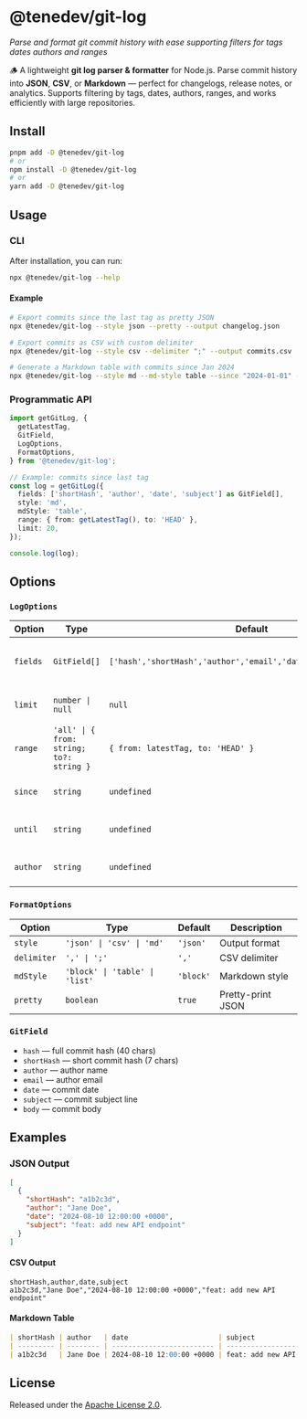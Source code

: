 # @tenedev/git-log

_Parse and format git commit history with ease supporting filters for tags dates authors and ranges_

🪵 A lightweight **git log parser & formatter** for Node.js. Parse commit history into **JSON**, **CSV**, or **Markdown** — perfect for changelogs, release notes, or analytics. Supports filtering by tags, dates, authors, ranges, and works efficiently with large repositories.

## Install

```bash
pnpm add -D @tenedev/git-log
# or
npm install -D @tenedev/git-log
# or
yarn add -D @tenedev/git-log
```

## Usage

### CLI

After installation, you can run:

```bash
npx @tenedev/git-log --help
```

#### Example

```bash
# Export commits since the last tag as pretty JSON
npx @tenedev/git-log --style json --pretty --output changelog.json

# Export commits as CSV with custom delimiter
npx @tenedev/git-log --style csv --delimiter ";" --output commits.csv

# Generate a Markdown table with commits since Jan 2024
npx @tenedev/git-log --style md --md-style table --since "2024-01-01" --output commits.md
```

### Programmatic API

```ts
import getGitLog, {
  getLatestTag,
  GitField,
  LogOptions,
  FormatOptions,
} from '@tenedev/git-log';

// Example: commits since last tag
const log = getGitLog({
  fields: ['shortHash', 'author', 'date', 'subject'] as GitField[],
  style: 'md',
  mdStyle: 'table',
  range: { from: getLatestTag(), to: 'HEAD' },
  limit: 20,
});

console.log(log);
```

## Options

### `LogOptions`

| Option   | Type                                     | Default                                                         | Description                    |
| -------- | ---------------------------------------- | --------------------------------------------------------------- | ------------------------------ |
| `fields` | `GitField[]`                             | `['hash','shortHash','author','email','date','subject','body']` | Which commit fields to include |
| `limit`  | `number \| null`                         | `null`                                                          | Limit number of commits        |
| `range`  | `'all' \| { from: string; to?: string }` | `{ from: latestTag, to: 'HEAD' }`                               | Commit range to fetch          |
| `since`  | `string`                                 | `undefined`                                                     | Filter commits since date      |
| `until`  | `string`                                 | `undefined`                                                     | Filter commits until date      |
| `author` | `string`                                 | `undefined`                                                     | Filter commits by author       |

### `FormatOptions`

| Option      | Type                           | Default   | Description       |
| ----------- | ------------------------------ | --------- | ----------------- |
| `style`     | `'json' \| 'csv' \| 'md'`      | `'json'`  | Output format     |
| `delimiter` | `',' \| ';'`                   | `','`     | CSV delimiter     |
| `mdStyle`   | `'block' \| 'table' \| 'list'` | `'block'` | Markdown style    |
| `pretty`    | `boolean`                      | `true`    | Pretty-print JSON |

### `GitField`

- `hash` — full commit hash (40 chars)
- `shortHash` — short commit hash (7 chars)
- `author` — author name
- `email` — author email
- `date` — commit date
- `subject` — commit subject line
- `body` — commit body

## Examples

### JSON Output

```json
[
  {
    "shortHash": "a1b2c3d",
    "author": "Jane Doe",
    "date": "2024-08-10 12:00:00 +0000",
    "subject": "feat: add new API endpoint"
  }
]
```

#### CSV Output

```csv
shortHash,author,date,subject
a1b2c3d,"Jane Doe","2024-08-10 12:00:00 +0000","feat: add new API endpoint"
```

#### Markdown Table

```md
| shortHash | author   | date                      | subject                    |
| --------- | -------- | ------------------------- | -------------------------- |
| a1b2c3d   | Jane Doe | 2024-08-10 12:00:00 +0000 | feat: add new API endpoint |
```

## License

Released under the [Apache License 2.0](./LICENSE).
